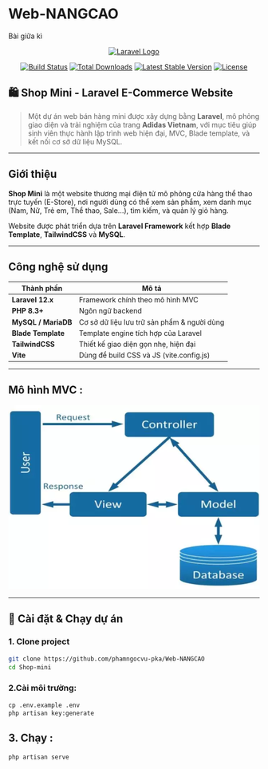 # Web-NANGCAO
Bài giữa kì

<p align="center"><a href="https://laravel.com" target="_blank"><img src="https://raw.githubusercontent.com/laravel/art/master/logo-lockup/5%20SVG/2%20CMYK/1%20Full%20Color/laravel-logolockup-cmyk-red.svg" width="400" alt="Laravel Logo"></a></p>

<p align="center">
<a href="https://github.com/laravel/framework/actions"><img src="https://github.com/laravel/framework/workflows/tests/badge.svg" alt="Build Status"></a>
<a href="https://packagist.org/packages/laravel/framework"><img src="https://img.shields.io/packagist/dt/laravel/framework" alt="Total Downloads"></a>
<a href="https://packagist.org/packages/laravel/framework"><img src="https://img.shields.io/packagist/v/laravel/framework" alt="Latest Stable Version"></a>
<a href="https://packagist.org/packages/laravel/framework"><img src="https://img.shields.io/packagist/l/laravel/framework" alt="License"></a>
</p>


## 🛍️ Shop Mini - Laravel E-Commerce Website

> Một dự án web bán hàng mini được xây dựng bằng **Laravel**, mô phỏng giao diện và trải nghiệm của trang **Adidas Vietnam**, với mục tiêu giúp sinh viên thực hành lập trình web hiện đại, MVC, Blade template, và kết nối cơ sở dữ liệu MySQL.

---

## Giới thiệu

**Shop Mini** là một website thương mại điện tử mô phỏng cửa hàng thể thao trực tuyến (E-Store), nơi người dùng có thể xem sản phẩm, xem danh mục (Nam, Nữ, Trẻ em, Thể thao, Sale...), tìm kiếm, và quản lý giỏ hàng.

Website được phát triển dựa trên **Laravel Framework** kết hợp **Blade Template**, **TailwindCSS** và **MySQL**.

---

##  Công nghệ sử dụng

| Thành phần | Mô tả |
|-------------|-------|
| **Laravel 12.x** | Framework chính theo mô hình MVC |
| **PHP 8.3+** | Ngôn ngữ backend |
| **MySQL / MariaDB** | Cơ sở dữ liệu lưu trữ sản phẩm & người dùng |
| **Blade Template** | Template engine tích hợp của Laravel |
| **TailwindCSS** | Thiết kế giao diện gọn nhẹ, hiện đại |
| **Vite** | Dùng để build CSS và JS (vite.config.js) |


---

## Mô hình MVC :

![MVC](image.png)

---

## 🧩 Cài đặt & Chạy dự án

### 1. Clone project
```bash
git clone https://github.com/phamngocvu-pka/Web-NANGCAO
cd Shop-mini

```

### 2.Cài môi trường:
```
cp .env.example .env
php artisan key:generate 
```
## 3. Chạy :
```
php artisan serve
```
